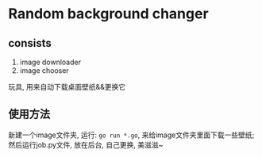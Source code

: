 # Random background changer

## consists
1. image downloader
2. image chooser

玩具, 用来自动下载桌面壁纸&&更换它

## 使用方法
新建一个image文件夹, 运行:
`go run *.go`, 来给image文件夹里面下载一些壁纸;
然后运行job.py文件, 放在后台, 自己更换, 美滋滋~
